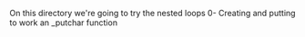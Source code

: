 On this directory we're going to try the nested loops
0- Creating and putting to work an _putchar function